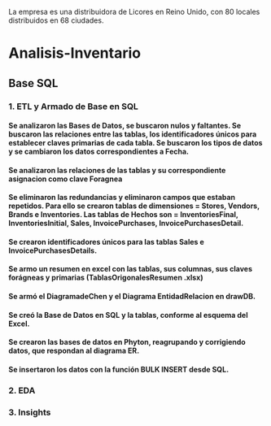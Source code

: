 La empresa es una distribuidora de Licores en Reino Unido, con 80 locales distribuidos en 68 ciudades. 
# Analisis-Inventario
## Base SQL
### 1. ETL y Armado de Base en SQL
   #### Se analizaron las Bases de Datos, se buscaron nulos y faltantes. Se buscaron las relaciones entre las tablas, los identificadores únicos para establecer claves primarias de cada tabla. Se buscaron los tipos de datos y se cambiaron los datos correspondientes a Fecha.
   #### Se analizaron las relaciones de las tablas y su correspondiente asignacion como clave Foragnea
   #### Se eliminaron las redundancias y eliminaron campos que estaban repetidos. Para ello se crearon tablas de dimensiones = Stores, Vendors, Brands e Inventories. Las tablas de Hechos son = InventoriesFinal, InventoriesInitial, Sales, InvoicePurchases, InvoicePurchasesDetail.
   #### Se crearon identificadores únicos para las tablas Sales e InvoicePurchasesDetails.
   #### Se armo un resumen en excel con las tablas, sus columnas, sus claves forágneas y primarias (TablasOrigonalesResumen .xlsx)
   #### Se armó el DiagramadeChen y el Diagrama EntidadRelacion en drawDB.
   #### Se creó la Base de Datos en SQL y la tablas, conforme al esquema del Excel.
   #### Se crearon las bases de datos en Phyton, reagrupando y corrigiendo datos, que respondan al diagrama ER.
   #### Se insertaron los datos con la función BULK INSERT desde SQL.
### 2. EDA
### 3. Insights
   

   

